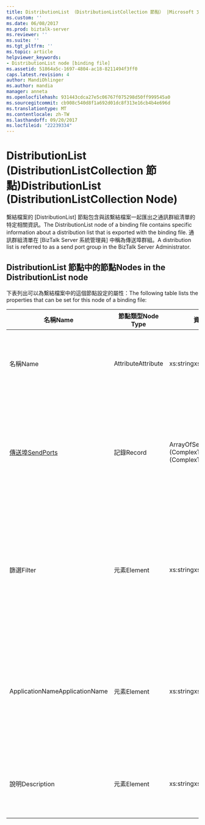 ```yaml
---
title: DistributionList （DistributionListCollection 節點） |Microsoft 文件
ms.custom: ''
ms.date: 06/08/2017
ms.prod: biztalk-server
ms.reviewer: ''
ms.suite: ''
ms.tgt_pltfrm: ''
ms.topic: article
helpviewer_keywords:
- DistributionList node [binding file]
ms.assetid: 51864a5c-1697-4804-ac18-8211494f3ff0
caps.latest.revision: 4
author: MandiOhlinger
ms.author: mandia
manager: anneta
ms.openlocfilehash: 931443cdca27e5c06767f075298d50ff999545a0
ms.sourcegitcommit: cb908c540d8f1a692d01dc8f313e16cb4b4e696d
ms.translationtype: MT
ms.contentlocale: zh-TW
ms.lasthandoff: 09/20/2017
ms.locfileid: "22239334"
---
```

# <a name="distributionlist-distributionlistcollection-node"></a><span data-ttu-id="20671-102">DistributionList (DistributionListCollection 節點)</span><span class="sxs-lookup"><span data-stu-id="20671-102">DistributionList (DistributionListCollection Node)</span></span>
<span data-ttu-id="20671-103">繫結檔案的 [DistributionList] 節點包含與該繫結檔案一起匯出之通訊群組清單的特定相關資訊。</span><span class="sxs-lookup"><span data-stu-id="20671-103">The DistributionList node of a binding file contains specific information about a distribution list that is exported with the binding file.</span></span> <span data-ttu-id="20671-104">通訊群組清單在 [BizTalk Server 系統管理員] 中稱為傳送埠群組。</span><span class="sxs-lookup"><span data-stu-id="20671-104">A distribution list is referred to as a send port group in the BizTalk Server Administrator.</span></span>  
  
## <a name="nodes-in-the-distributionlist-node"></a><span data-ttu-id="20671-105">DistributionList 節點中的節點</span><span class="sxs-lookup"><span data-stu-id="20671-105">Nodes in the DistributionList node</span></span>  
 <span data-ttu-id="20671-106">下表列出可以為繫結檔案中的這個節點設定的屬性：</span><span class="sxs-lookup"><span data-stu-id="20671-106">The following table lists the properties that can be set for this node of a binding file:</span></span>  
  
|<span data-ttu-id="20671-107">**名稱**</span><span class="sxs-lookup"><span data-stu-id="20671-107">**Name**</span></span>|<span data-ttu-id="20671-108">**節點類型**</span><span class="sxs-lookup"><span data-stu-id="20671-108">**Node Type**</span></span>|<span data-ttu-id="20671-109">**資料類型**</span><span class="sxs-lookup"><span data-stu-id="20671-109">**Data Type**</span></span>|<span data-ttu-id="20671-110">**說明**</span><span class="sxs-lookup"><span data-stu-id="20671-110">**Description**</span></span>|<span data-ttu-id="20671-111">**限制**</span><span class="sxs-lookup"><span data-stu-id="20671-111">**Restrictions**</span></span>|<span data-ttu-id="20671-112">**註解**</span><span class="sxs-lookup"><span data-stu-id="20671-112">**Comments**</span></span>|  
|--------------|-------------------|-------------------|---------------------|----------------------|------------------|  
|<span data-ttu-id="20671-113">名稱</span><span class="sxs-lookup"><span data-stu-id="20671-113">Name</span></span>|<span data-ttu-id="20671-114">Attribute</span><span class="sxs-lookup"><span data-stu-id="20671-114">Attribute</span></span>|<span data-ttu-id="20671-115">xs:string</span><span class="sxs-lookup"><span data-stu-id="20671-115">xs:string</span></span>|<span data-ttu-id="20671-116">指定通訊群組清單的名稱。</span><span class="sxs-lookup"><span data-stu-id="20671-116">Specifies the name of the distribution list.</span></span>|<span data-ttu-id="20671-117">不需要</span><span class="sxs-lookup"><span data-stu-id="20671-117">Not required</span></span>|<span data-ttu-id="20671-118">預設值：空白</span><span class="sxs-lookup"><span data-stu-id="20671-118">Default value: empty</span></span>|  
|[<span data-ttu-id="20671-119">傳送埠</span><span class="sxs-lookup"><span data-stu-id="20671-119">SendPorts</span></span>](../core/sendports-distributionlist-node.md)|<span data-ttu-id="20671-120">記錄</span><span class="sxs-lookup"><span data-stu-id="20671-120">Record</span></span>|<span data-ttu-id="20671-121">ArrayOfSendPortRef (ComplexType)</span><span class="sxs-lookup"><span data-stu-id="20671-121">ArrayOfSendPortRef (ComplexType)</span></span>|<span data-ttu-id="20671-122">指定通訊群組清單所包含的一個或多個傳送埠。</span><span class="sxs-lookup"><span data-stu-id="20671-122">Specifies the send port or send ports included in the distribution list.</span></span>|<span data-ttu-id="20671-123">不需要</span><span class="sxs-lookup"><span data-stu-id="20671-123">Not required</span></span>|<span data-ttu-id="20671-124">預設值：無</span><span class="sxs-lookup"><span data-stu-id="20671-124">Default value: none</span></span>|  
|<span data-ttu-id="20671-125">篩選</span><span class="sxs-lookup"><span data-stu-id="20671-125">Filter</span></span>|<span data-ttu-id="20671-126">元素</span><span class="sxs-lookup"><span data-stu-id="20671-126">Element</span></span>|<span data-ttu-id="20671-127">xs:string</span><span class="sxs-lookup"><span data-stu-id="20671-127">xs:string</span></span>|<span data-ttu-id="20671-128">指定在此通訊群組清單使用之選擇性篩選條件運算式的名稱。</span><span class="sxs-lookup"><span data-stu-id="20671-128">Specifies the name of the optional filter expression used on this distribution list.</span></span>|<span data-ttu-id="20671-129">必要項</span><span class="sxs-lookup"><span data-stu-id="20671-129">Required</span></span>|<span data-ttu-id="20671-130">預設值：空白</span><span class="sxs-lookup"><span data-stu-id="20671-130">Default value: empty</span></span>|  
|<span data-ttu-id="20671-131">ApplicationName</span><span class="sxs-lookup"><span data-stu-id="20671-131">ApplicationName</span></span>|<span data-ttu-id="20671-132">元素</span><span class="sxs-lookup"><span data-stu-id="20671-132">Element</span></span>|<span data-ttu-id="20671-133">xs:string</span><span class="sxs-lookup"><span data-stu-id="20671-133">xs:string</span></span>|<span data-ttu-id="20671-134">指定通訊群組清單與其關聯之應用程式的名稱。</span><span class="sxs-lookup"><span data-stu-id="20671-134">Specifies the name of the application that the distribution list is associated with.</span></span>|<span data-ttu-id="20671-135">必要項</span><span class="sxs-lookup"><span data-stu-id="20671-135">Required</span></span>|<span data-ttu-id="20671-136">預設值：空白</span><span class="sxs-lookup"><span data-stu-id="20671-136">Default value: empty</span></span>|  
|<span data-ttu-id="20671-137">說明</span><span class="sxs-lookup"><span data-stu-id="20671-137">Description</span></span>|<span data-ttu-id="20671-138">元素</span><span class="sxs-lookup"><span data-stu-id="20671-138">Element</span></span>|<span data-ttu-id="20671-139">xs:string</span><span class="sxs-lookup"><span data-stu-id="20671-139">xs:string</span></span>|<span data-ttu-id="20671-140">指定通訊群組清單的描述。</span><span class="sxs-lookup"><span data-stu-id="20671-140">Specifies a description for the distribution list.</span></span>|<span data-ttu-id="20671-141">必要項</span><span class="sxs-lookup"><span data-stu-id="20671-141">Required</span></span>|<span data-ttu-id="20671-142">預設值：空白</span><span class="sxs-lookup"><span data-stu-id="20671-142">Default value: empty</span></span>|